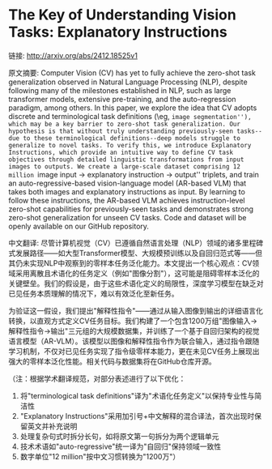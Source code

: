 # The Key of Understanding Vision Tasks: Explanatory Instructions

链接: http://arxiv.org/abs/2412.18525v1

原文摘要:
Computer Vision (CV) has yet to fully achieve the zero-shot task
generalization observed in Natural Language Processing (NLP), despite following
many of the milestones established in NLP, such as large transformer models,
extensive pre-training, and the auto-regression paradigm, among others. In this
paper, we explore the idea that CV adopts discrete and terminological task
definitions (\eg, ``image segmentation''), which may be a key barrier to
zero-shot task generalization. Our hypothesis is that without truly
understanding previously-seen tasks--due to these terminological
definitions--deep models struggle to generalize to novel tasks. To verify this,
we introduce Explanatory Instructions, which provide an intuitive way to define
CV task objectives through detailed linguistic transformations from input
images to outputs. We create a large-scale dataset comprising 12 million
``image input $\to$ explanatory instruction $\to$ output'' triplets, and train
an auto-regressive-based vision-language model (AR-based VLM) that takes both
images and explanatory instructions as input. By learning to follow these
instructions, the AR-based VLM achieves instruction-level zero-shot
capabilities for previously-seen tasks and demonstrates strong zero-shot
generalization for unseen CV tasks. Code and dataset will be openly available
on our GitHub repository.

中文翻译:
尽管计算机视觉（CV）已遵循自然语言处理（NLP）领域的诸多里程碑式发展路径——如大型Transformer模型、大规模预训练以及自回归范式等——但其仍未实现NLP中观察到的零样本任务泛化能力。本文提出一个核心观点：CV领域采用离散且术语化的任务定义（例如"图像分割"），这可能是阻碍零样本泛化的关键壁垒。我们的假设是，由于这些术语化定义的局限性，深度学习模型在缺乏对已见任务本质理解的情况下，难以有效泛化至新任务。

为验证这一假设，我们提出"解释性指令"——通过从输入图像到输出的详细语言化转换，以直观方式定义CV任务目标。我们构建了一个包含1200万组"图像输入→解释性指令→输出"三元组的大规模数据集，并训练了一个基于自回归架构的视觉语言模型（AR-VLM）。该模型以图像和解释性指令作为联合输入，通过指令跟随学习机制，不仅对已见任务实现了指令级零样本能力，更在未见CV任务上展现出强大的零样本泛化性能。相关代码与数据集将在GitHub仓库开源。

（注：根据学术翻译规范，对部分表述进行了以下优化：
1. 将"terminological task definitions"译为"术语化任务定义"以保持专业性与简洁性
2. "Explanatory Instructions"采用加引号+中文解释的混合译法，首次出现时保留英文并补充说明
3. 处理复杂句式时拆分长句，如将原文第一句拆分为两个逻辑单元
4. 技术术语如"auto-regressive"统一译为"自回归"保持领域一致性
5. 数字单位"12 million"按中文习惯转换为"1200万"）
